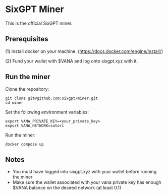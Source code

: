 # SixGPT Miner
This is the official SixGPT miner.


## Prerequisites
(1) install docker on your machine. (https://docs.docker.com/engine/install/)

(2) Fund your wallet with $VANA and log onto sixgpt.xyz with it.


## Run the miner
Clone the repository:
```
git clone git@github.com:sixgpt/miner.git
cd miner
```

Set the following environment variables:
```
export VANA_PRIVATE_KEY=<your_private_key>
export VANA_NETWORK=satori
```

Run the miner:
```
docker compose up
```

## Notes
- You must have logged into sixgpt.xyz with your wallet before running the miner
- Make sure the wallet associated with your vana private key has enough $VANA balance on the desired network (at least 0.1)
